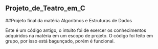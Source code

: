 ## Projeto_de_Teatro_em_C
##Projeto final da matéria Algoritmos e Estruturas de Dados

Este é um código antigo, o intuito foi de exercer os conhecimentos adquiridos na matéria em um escopo de projeto.
O código foi feito em grupo, por isso está bagunçado, porém é funcional.
